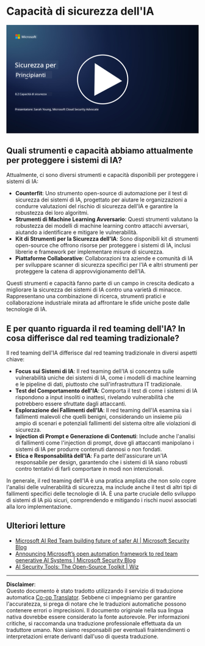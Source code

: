 <!--
CO_OP_TRANSLATOR_METADATA:
{
  "original_hash": "b6bb7175672298d1e2f73ba7e0006f95",
  "translation_date": "2025-09-03T21:37:14+00:00",
  "source_file": "8.2 AI security capabilities.md",
  "language_code": "it"
}
-->
# Capacità di sicurezza dell'IA

[![Guarda il video](../../translated_images/8-2_placeholder.bc988ce5dff1726a8b6f8c00b1250865ca23d02aa5cb11fb879ed1194702c99a.it.png)](https://learn-video.azurefd.net/vod/player?id=e0a6f844-d884-4f76-99bd-4ce9f7f73d22)

## Quali strumenti e capacità abbiamo attualmente per proteggere i sistemi di IA?

Attualmente, ci sono diversi strumenti e capacità disponibili per proteggere i sistemi di IA:

-   **Counterfit**: Uno strumento open-source di automazione per il test di sicurezza dei sistemi di IA, progettato per aiutare le organizzazioni a condurre valutazioni del rischio di sicurezza dell'IA e garantire la robustezza dei loro algoritmi.
-   **Strumenti di Machine Learning Avversario**: Questi strumenti valutano la robustezza dei modelli di machine learning contro attacchi avversari, aiutando a identificare e mitigare le vulnerabilità.
-   **Kit di Strumenti per la Sicurezza dell'IA**: Sono disponibili kit di strumenti open-source che offrono risorse per proteggere i sistemi di IA, inclusi librerie e framework per implementare misure di sicurezza.
-   **Piattaforme Collaborative**: Collaborazioni tra aziende e comunità di IA per sviluppare scanner di sicurezza specifici per l'IA e altri strumenti per proteggere la catena di approvvigionamento dell'IA.

Questi strumenti e capacità fanno parte di un campo in crescita dedicato a migliorare la sicurezza dei sistemi di IA contro una varietà di minacce. Rappresentano una combinazione di ricerca, strumenti pratici e collaborazione industriale mirata ad affrontare le sfide uniche poste dalle tecnologie di IA.

## E per quanto riguarda il red teaming dell'IA? In cosa differisce dal red teaming tradizionale?

Il red teaming dell'IA differisce dal red teaming tradizionale in diversi aspetti chiave:

-   **Focus sui Sistemi di IA**: Il red teaming dell'IA si concentra sulle vulnerabilità uniche dei sistemi di IA, come i modelli di machine learning e le pipeline di dati, piuttosto che sull'infrastruttura IT tradizionale.
-   **Test del Comportamento dell'IA**: Comporta il test di come i sistemi di IA rispondono a input insoliti o inattesi, rivelando vulnerabilità che potrebbero essere sfruttate dagli attaccanti.
-   **Esplorazione dei Fallimenti dell'IA**: Il red teaming dell'IA esamina sia i fallimenti malevoli che quelli benigni, considerando un insieme più ampio di scenari e potenziali fallimenti del sistema oltre alle violazioni di sicurezza.
-   **Injection di Prompt e Generazione di Contenuti**: Include anche l'analisi di fallimenti come l'injection di prompt, dove gli attaccanti manipolano i sistemi di IA per produrre contenuti dannosi o non fondati.
-   **Etica e Responsabilità dell'IA**: Fa parte dell'assicurare un'IA responsabile per design, garantendo che i sistemi di IA siano robusti contro tentativi di farli comportare in modi non intenzionali.

In generale, il red teaming dell'IA è una pratica ampliata che non solo copre l'analisi delle vulnerabilità di sicurezza, ma include anche il test di altri tipi di fallimenti specifici delle tecnologie di IA. È una parte cruciale dello sviluppo di sistemi di IA più sicuri, comprendendo e mitigando i rischi nuovi associati alla loro implementazione.

## Ulteriori letture

 - [Microsoft AI Red Team building future of safer AI | Microsoft Security Blog](https://www.microsoft.com/en-us/security/blog/2023/08/07/microsoft-ai-red-team-building-future-of-safer-ai/?WT.mc_id=academic-96948-sayoung)
 - [Announcing Microsoft’s open automation framework to red team generative AI Systems | Microsoft Security Blog](https://www.microsoft.com/en-us/security/blog/2024/02/22/announcing-microsofts-open-automation-framework-to-red-team-generative-ai-systems/?WT.mc_id=academic-96948-sayoung)
 - [AI Security Tools: The Open-Source Toolkit | Wiz](https://www.wiz.io/academy/ai-security-tools)

---

**Disclaimer**:  
Questo documento è stato tradotto utilizzando il servizio di traduzione automatica [Co-op Translator](https://github.com/Azure/co-op-translator). Sebbene ci impegniamo per garantire l'accuratezza, si prega di notare che le traduzioni automatiche possono contenere errori o imprecisioni. Il documento originale nella sua lingua nativa dovrebbe essere considerato la fonte autorevole. Per informazioni critiche, si raccomanda una traduzione professionale effettuata da un traduttore umano. Non siamo responsabili per eventuali fraintendimenti o interpretazioni errate derivanti dall'uso di questa traduzione.